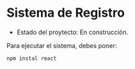 <h1> Sistema de Registro</h1>

- Estado del proytecto: En construcción.

Para ejecutar el sistema, debes poner: 

```npm instal react```
